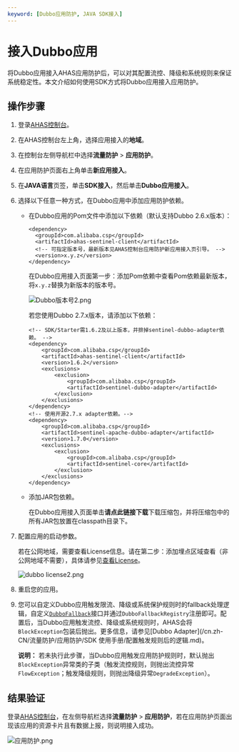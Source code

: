 ```yaml
---
keyword: [Dubbo应用防护, JAVA SDK接入]
---
```


# 接入Dubbo应用

将Dubbo应用接入AHAS应用防护后，可以对其配置流控、降级和系统规则来保证系统稳定性。本文介绍如何使用SDK方式将Dubbo应用接入应用防护。

## 操作步骤

1.  登录[AHAS控制台](https://ahas.console.aliyun.com/)。
2.  在AHAS控制台左上角，选择应用接入的**地域**。
3.  在控制台左侧导航栏中选择**流量防护** \> **应用防护**。
4.  在应用防护页面右上角单击**新应用接入**。
5.  在**JAVA语言**页签，单击**SDK接入**，然后单击**Dubbo应用接入**。
6.  选择以下任意一种方式，在Dubbo应用中添加应用防护依赖。
    -   在Dubbo应用的Pom文件中添加以下依赖（默认支持Dubbo 2.6.x版本）：

        ```
        <dependency>
          <groupId>com.alibaba.csp</groupId>
          <artifactId>ahas-sentinel-client</artifactId>
          <!-- 可指定版本号，最新版本见AHAS控制台应用防护新应用接入页引导。 -->
          <version>x.y.z</version>
        </dependency>
        ```

        在Dubbo应用接入页面第一步：添加Pom依赖中查看Pom依赖最新版本，将`x.y.z`替换为新版本的版本号。

        ![Dubbo版本号2.png](https://static-aliyun-doc.oss-accelerate.aliyuncs.com/assets/img/zh-CN/8056725161/p246979.png)

        若您使用Dubbo 2.7.x版本，请添加以下依赖：

        ```
        <!-- SDK/Starter需1.6.2及以上版本，并排掉sentinel-dubbo-adapter依赖。 -->
        <dependency>
            <groupId>com.alibaba.csp</groupId>
            <artifactId>ahas-sentinel-client</artifactId>
            <version>1.6.2</version>
            <exclusions>
                <exclusion>
                    <groupId>com.alibaba.csp</groupId>
                    <artifactId>sentinel-dubbo-adapter</artifactId>
                </exclusion>
            </exclusions>
        </dependency>
        <!-- 使用开源2.7.x adapter依赖。-->
        <dependency>
            <groupId>com.alibaba.csp</groupId>
            <artifactId>sentinel-apache-dubbo-adapter</artifactId>
            <version>1.7.0</version>
            <exclusions>
                <exclusion>
                    <groupId>com.alibaba.csp</groupId>
                    <artifactId>sentinel-core</artifactId>
                </exclusion>
            </exclusions>
        </dependency>
        ```

    -   添加JAR包依赖。

        在Dubbo应用接入页面单击**请点此链接下载**下载压缩包，并将压缩包中的所有JAR包放置在classpath目录下。

7.  配置应用的启动参数。

    若在公网地域，需要查看License信息。请在第二步：添加埋点区域查看（非公网地域不需要），具体请参见[查看License](/cn.zh-CN/流量防护/应用防护/参考信息/查看License.md)。

    ![dubbo license2.png](https://static-aliyun-doc.oss-accelerate.aliyuncs.com/assets/img/zh-CN/8056725161/p246981.png)

8.  重启您的应用。
9.  您可以自定义Dubbo应用触发限流、降级或系统保护规则时的fallback处理逻辑，自定义[`DubboFallback`](https://github.com/alibaba/Sentinel/blob/master/sentinel-adapter/sentinel-dubbo-adapter/src/main/java/com/alibaba/csp/sentinel/adapter/dubbo/fallback/DubboFallback.java)接口并通过`DubboFallbackRegistry`注册即可。配置后，当Dubbo应用触发流控、降级或系统规则时，AHAS会将`BlockException`包装后抛出。更多信息，请参见[Dubbo Adapter](/cn.zh-CN/流量防护/应用防护/SDK 使用手册/配置触发规则后的逻辑.md)。

    **说明：** 若未执行此步骤，当Dubbo应用触发应用防护规则时，默认抛出`BlockException`异常类的子类（触发流控规则，则抛出流控异常`FlowException`；触发降级规则，则抛出降级异常`DegradeException`）。


## 结果验证

登录[AHAS控制台](https://ahas.console.aliyun.com)，在左侧导航栏选择**流量防护** \> **应用防护**，若在应用防护页面出现该应用的资源卡片且有数据上报，则说明接入成功。

![应用防护.png](https://static-aliyun-doc.oss-accelerate.aliyuncs.com/assets/img/zh-CN/1733858951/p139423.png)

